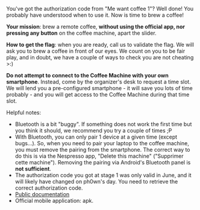 You've got the authorization code from "Me want coffee 1"? Well done! You probably have understood when to use it.
Now is time to brew a coffee!

**Your mission**: brew a remote coffee, **without using the official app, nor pressing any button** on the coffee machine, apart the slider.

**How to get the flag**: when you are ready, call us to validate the flag. We will ask you to brew a coffee in front of our eyes. We count on you to be fair play, and in doubt, we have a couple of ways to check you are not cheating >:)

**Do not attempt to connect to the Coffee Machine with your own smartphone**.
Instead, come by the organizer's desk to request a time slot. We will lend you a pre-configured smartphone - it will save you lots of time probably - and you will get access to the Coffee Machine during that time slot.

Helpful notes:

- Bluetooth is a bit "buggy". If something does not work the first time but you think it should, we recommend you try a couple of times ;P
- With Bluetooth, you can only pair 1 device at a given time (except bugs...). So, when you need to pair your laptop to the coffee machine, you must remove the pairing from the smartphone. The correct way to do this is via the Nespresso app, "Delete this machine" ("Supprimer cette machine"). Removing the pairing via Android's Bluetooth panel is **not sufficient**.
- The authorization code you got at stage 1 was only valid in June, and it will likely have changed on ph0wn's day. You need to retrieve the correct authorization code.
- [Public documentation](https://www.nespresso.com/shared_res/manuals/prodigio/www_PRODIGIO_C_KRUPS(EN_FR_DE_IT_ES_PT_CZ_HU_NL_GR_PL).pdf)
- Official mobile application: apk.


